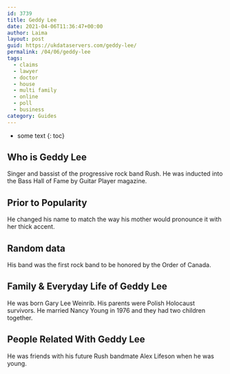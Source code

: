 ```yaml
---
id: 3739
title: Geddy Lee
date: 2021-04-06T11:36:47+00:00
author: Laima
layout: post
guid: https://ukdataservers.com/geddy-lee/
permalink: /04/06/geddy-lee
tags:
  - claims
  - lawyer
  - doctor
  - house
  - multi family
  - online
  - poll
  - business
category: Guides
---
```


* some text
{: toc}


## Who is Geddy Lee
                  
                  
                  
Singer and bassist of the progressive rock band Rush. He was inducted into the Bass Hall of Fame by Guitar Player magazine.
                  
              
            
              
            
                
                
                
## Prior to Popularity
                  
                  
                  
He changed his name to match the way his mother would pronounce it with her thick accent.
                  
              
            
              
            
                
                
                
## Random data
                  
                  
                  
His band was the first rock band to be honored by the Order of Canada.
                  
              
            
              
            
                
                
                
## Family & Everyday Life of Geddy Lee
                  
                  
                  
He was born Gary Lee Weinrib. His parents were Polish Holocaust survivors. He married Nancy Young in 1976 and they had two children together.
                  
              
            
              
            
                
                
                
## People Related With Geddy Lee
                  
                  
                  
He was friends with his future Rush bandmate Alex Lifeson when he was young. 
                  
              
            
              
            
                
              
            
              
              
            
            
              
            
          
          
          